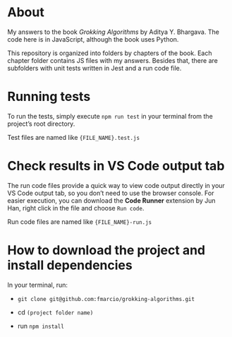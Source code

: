 # About

My answers to the book _Grokking Algorithms_ by Aditya Y. Bhargava. The code here is in JavaScript, although the book uses Python.

This repository is organized into folders by chapters of the book. Each chapter folder contains JS files with my answers. Besides that, there are subfolders with unit tests written in Jest and a run code file.

# Running tests

To run the tests, simply execute `npm run test` in your terminal from the project’s root directory.

Test files are named like `{FILE_NAME}.test.js`

# Check results in VS Code output tab

The run code files provide a quick way to view code output directly in your VS Code output tab, so you don’t need to use the browser console. For easier execution, you can download the **Code Runner** extension by Jun Han, right click in the file and choose `Run code`.

Run code files are named like `{FILE_NAME}-run.js`

# How to download the project and install dependencies

In your terminal, run:

- `git clone git@github.com:fmarcio/grokking-algorithms.git`

- cd `(project folder name)`

- run `npm install`
